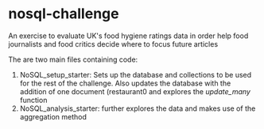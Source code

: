 # nosql-challenge
An exercise to evaluate UK's food hygiene ratings data in order help food journalists and food critics decide where to focus future articles

The are two main files containing code: 
  1. NoSQL_setup_starter: Sets up the database and collections to be used for the rest of the challenge. Also updates the database with the addition of one document (restaurant0 and explores the  _update_many_ function
  2. NoSQL_analysis_starter: further explores the data and makes use of the aggregation method
